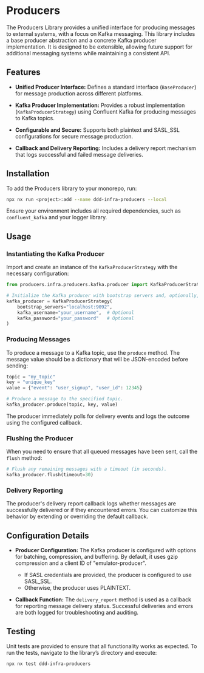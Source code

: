 # Producers

The Producers Library provides a unified interface for producing messages to external systems, with a focus on Kafka messaging. This library includes a base producer abstraction and a concrete Kafka producer implementation. It is designed to be extensible, allowing future support for additional messaging systems while maintaining a consistent API.

## Features

- **Unified Producer Interface:**
  Defines a standard interface (`BaseProducer`) for message production across different platforms.
- **Kafka Producer Implementation:**
  Provides a robust implementation (`KafkaProducerStrategy`) using Confluent Kafka for producing messages to Kafka topics.

- **Configurable and Secure:**
  Supports both plaintext and SASL_SSL configurations for secure message production.

- **Callback and Delivery Reporting:**
  Includes a delivery report mechanism that logs successful and failed message deliveries.

## Installation

To add the Producers library to your monorepo, run:

```bash
npx nx run <project>:add --name ddd-infra-producers --local
```

Ensure your environment includes all required dependencies, such as `confluent_kafka` and your logger library.

## Usage

### Instantiating the Kafka Producer

Import and create an instance of the `KafkaProducerStrategy` with the necessary configuration:

```python
from producers.infra.producers.kafka.producer import KafkaProducerStrategy

# Initialize the Kafka producer with bootstrap servers and, optionally, SASL credentials.
kafka_producer = KafkaProducerStrategy(
    bootstrap_servers="localhost:9092",
    kafka_username="your_username",  # Optional
    kafka_password="your_password"   # Optional
)
```

### Producing Messages

To produce a message to a Kafka topic, use the `produce` method. The message value should be a dictionary that will be JSON-encoded before sending:

```python
topic = "my_topic"
key = "unique_key"
value = {"event": "user_signup", "user_id": 12345}

# Produce a message to the specified topic.
kafka_producer.produce(topic, key, value)
```

The producer immediately polls for delivery events and logs the outcome using the configured callback.

### Flushing the Producer

When you need to ensure that all queued messages have been sent, call the `flush` method:

```python
# Flush any remaining messages with a timeout (in seconds).
kafka_producer.flush(timeout=30)
```

### Delivery Reporting

The producer's delivery report callback logs whether messages are successfully delivered or if they encountered errors. You can customize this behavior by extending or overriding the default callback.

## Configuration Details

- **Producer Configuration:**
  The Kafka producer is configured with options for batching, compression, and buffering. By default, it uses gzip compression and a client ID of "emulator-producer".

  - If SASL credentials are provided, the producer is configured to use SASL_SSL.
  - Otherwise, the producer uses PLAINTEXT.

- **Callback Function:**
  The `delivery_report` method is used as a callback for reporting message delivery status. Successful deliveries and errors are both logged for troubleshooting and auditing.

## Testing

Unit tests are provided to ensure that all functionality works as expected. To run the tests, navigate to the library’s directory and execute:

```bash
npx nx test ddd-infra-producers
```
